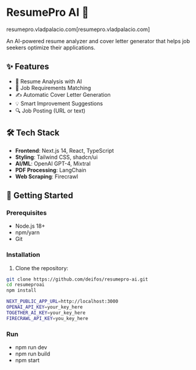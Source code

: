# ResumePro AI 📄
resumepro.vladpalacio.com[resumepro.vladpalacio.com]

An AI-powered resume analyzer and cover letter generator that helps job seekers optimize their applications.

## ✨ Features

- 📝 Resume Analysis with AI
- 🎯 Job Requirements Matching
- ✍️ Automatic Cover Letter Generation
- 💡 Smart Improvement Suggestions
- 🔍 Job Posting (URL or text)

## 🛠️ Tech Stack

- **Frontend**: Next.js 14, React, TypeScript
- **Styling**: Tailwind CSS, shadcn/ui
- **AI/ML**: OpenAI GPT-4, Mixtral
- **PDF Processing**: LangChain
- **Web Scraping**: Firecrawl


## 🚀 Getting Started

### Prerequisites

- Node.js 18+
- npm/yarn
- Git

### Installation

1. Clone the repository:

```bash
git clone https://github.com/deifos/resumepro-ai.git
cd resumeproai
npm install

NEXT_PUBLIC_APP_URL=http://localhost:3000
OPENAI_API_KEY=your_key_here
TOGETHER_AI_KEY=your_key_here
FIRECRAWL_API_KEY=you_key_here
```

### Run

- npm run dev
- npm run build
- npm start
